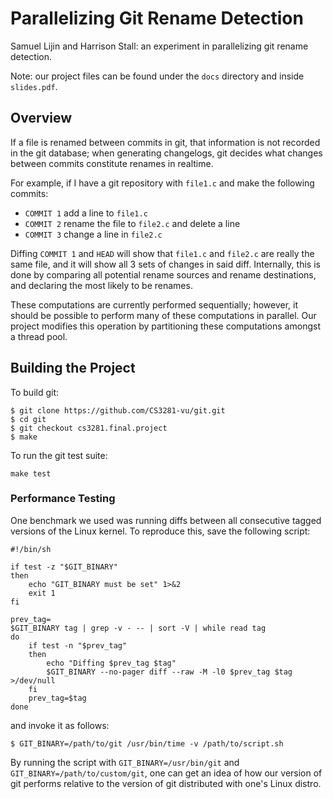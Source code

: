 # Parallelizing Git Rename Detection

Samuel Lijin and Harrison Stall: an experiment in parallelizing git rename detection.

Note: our project files can be found under the `docs` directory and inside `slides.pdf`.

## Overview

If a file is renamed between commits in git, that information is not recorded in the git database; when generating changelogs, git decides what changes between commits constitute renames in realtime.

For example, if I have a git repository with `file1.c` and make the following commits:

* `COMMIT 1` add a line to `file1.c`
* `COMMIT 2` rename the file to `file2.c` and delete a line
* `COMMIT 3` change a line in `file2.c`

Diffing `COMMIT 1` and `HEAD` will show that `file1.c` and `file2.c` are really the same file, and it will show all 3 sets of changes in said diff. Internally, this is done by comparing all potential rename sources and rename destinations, and declaring the most likely to be renames.

These computations are currently performed sequentially; however, it should be possible to perform many of these computations in parallel. Our project modifies this operation by partitioning these computations amongst a thread pool.

## Building the Project

To build git:
~~~
$ git clone https://github.com/CS3281-vu/git.git
$ cd git
$ git checkout cs3281.final.project
$ make
~~~

To run the git test suite:
~~~
make test
~~~

### Performance Testing

One benchmark we used was running diffs between all consecutive tagged versions of the Linux kernel. To reproduce this, save the following script:

~~~
#!/bin/sh

if test -z "$GIT_BINARY"
then
    echo "GIT_BINARY must be set" 1>&2
    exit 1
fi

prev_tag=
$GIT_BINARY tag | grep -v - -- | sort -V | while read tag
do
    if test -n "$prev_tag"
    then
        echo "Diffing $prev_tag $tag"
        $GIT_BINARY --no-pager diff --raw -M -l0 $prev_tag $tag >/dev/null
    fi
    prev_tag=$tag
done
~~~

and invoke it as follows:
~~~
$ GIT_BINARY=/path/to/git /usr/bin/time -v /path/to/script.sh
~~~

By running the script with `GIT_BINARY=/usr/bin/git` and `GIT_BINARY=/path/to/custom/git`, one can get an idea of how our version of git performs relative to the version of git distributed with one's Linux distro.

